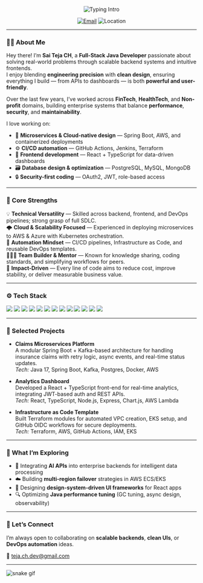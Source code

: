 <!-- PROFILE HEADER -->
<p align="center">
  <img src="https://readme-typing-svg.herokuapp.com?size=28&duration=3000&pause=800&center=true&vCenter=true&width=800&lines=Hi%2C+I'm+Sai+Teja+CH+%F0%9F%91%8B;Full-Stack+Java+Developer;Building+Cloud-Native+Applications;Automating+CI%2FCD+Workflows+with+DevOps+Best+Practices" alt="Typing Intro" />
</p>

<p align="center">
  <a href="mailto:teja.ch.dev@gmail.com"><img alt="Email" src="https://img.shields.io/badge/Email-Contact-blue?style=for-the-badge&logo=gmail"></a>
  <!--<a href="https://www.linkedin.com/in/" target="_blank"><img alt="LinkedIn" src="https://img.shields.io/badge/LinkedIn-Connect-0A66C2?style=for-the-badge&logo=linkedin"></a>-->
  <img alt="Location" src="https://img.shields.io/badge/Location-Raleigh%2C%20NC-4CAF50?style=for-the-badge&logo=google-maps">
</p>

---

### 👨‍💻 About Me  

Hey there! I’m **Sai Teja CH**, a **Full-Stack Java Developer** passionate about solving real-world problems through scalable backend systems and intuitive frontends.  
I enjoy blending **engineering precision** with **clean design**, ensuring everything I build — from APIs to dashboards — is both **powerful and user-friendly**.

Over the last few years, I’ve worked across **FinTech**, **HealthTech**, and **Non-profit** domains, building enterprise systems that balance **performance**, **security**, and **maintainability**.  

I love working on:
- 🧠 **Microservices & Cloud-native design** — Spring Boot, AWS, and containerized deployments  
- ⚙️ **CI/CD automation** — GitHub Actions, Jenkins, Terraform  
- 🧩 **Frontend development** — React + TypeScript for data-driven dashboards  
- 🗃️ **Database design & optimization** — PostgreSQL, MySQL, MongoDB  
- 🔒 **Security-first coding** — OAuth2, JWT, role-based access  

---

### 🚀 Core Strengths  

💡 **Technical Versatility** — Skilled across backend, frontend, and DevOps pipelines; strong grasp of full SDLC.  
🌩️ **Cloud & Scalability Focused** — Experienced in deploying microservices to AWS & Azure with Kubernetes orchestration.  
🧰 **Automation Mindset** — CI/CD pipelines, Infrastructure as Code, and reusable DevOps templates.  
🧑‍🤝‍🧑 **Team Builder & Mentor** — Known for knowledge sharing, coding standards, and simplifying workflows for peers.  
🎯 **Impact-Driven** — Every line of code aims to reduce cost, improve stability, or deliver measurable business value.

---

### ⚙️ Tech Stack  

<p align="left">
  <img src="https://img.shields.io/badge/Java-11%2F17-E34F26?logo=openjdk&logoColor=white" />
  <img src="https://img.shields.io/badge/Spring%20Boot-6DB33F?logo=springboot&logoColor=white" />
  <img src="https://img.shields.io/badge/React-20232A?logo=react&logoColor=61DAFB" />
  <img src="https://img.shields.io/badge/Angular-DD0031?logo=angular&logoColor=white" />
  <img src="https://img.shields.io/badge/AWS-232F3E?logo=amazonaws&logoColor=white" />
  <img src="https://img.shields.io/badge/Azure-0078D4?logo=microsoftazure&logoColor=white" />
  <img src="https://img.shields.io/badge/Terraform-7B42BC?logo=terraform&logoColor=white" />
  <img src="https://img.shields.io/badge/Docker-2496ED?logo=docker&logoColor=white" />
  <img src="https://img.shields.io/badge/Kubernetes-326CE5?logo=kubernetes&logoColor=white" />
  <img src="https://img.shields.io/badge/PostgreSQL-4169E1?logo=postgresql&logoColor=white" />
  <img src="https://img.shields.io/badge/MySQL-4479A1?logo=mysql&logoColor=white" />
  <img src="https://img.shields.io/badge/MongoDB-47A248?logo=mongodb&logoColor=white" />
  <img src="https://img.shields.io/badge/GitHub%20Actions-2088FF?logo=githubactions&logoColor=white" />
</p>

---

### 🧩 Selected Projects  

- **Claims Microservices Platform**  
  A modular Spring Boot + Kafka-based architecture for handling insurance claims with retry logic, async events, and real-time status updates.  
  _Tech:_ Java 17, Spring Boot, Kafka, Postgres, Docker, AWS  

- **Analytics Dashboard**  
  Developed a React + TypeScript front-end for real-time analytics, integrating JWT-based auth and REST APIs.  
  _Tech:_ React, TypeScript, Node.js, Express, Chart.js, AWS Lambda  

- **Infrastructure as Code Template**  
  Built Terraform modules for automated VPC creation, EKS setup, and GitHub OIDC workflows for secure deployments.  
  _Tech:_ Terraform, AWS, GitHub Actions, IAM, EKS  

---

### 🧠 What I’m Exploring  

- 🤖 Integrating **AI APIs** into enterprise backends for intelligent data processing  
- ☁️ Building **multi-region failover** strategies in AWS ECS/EKS  
- 🧩 Designing **design-system-driven UI frameworks** for React apps  
- 🔍 Optimizing **Java performance tuning** (GC tuning, async design, observability)  

---

### 💬 Let’s Connect  

I’m always open to collaborating on **scalable backends**, **clean UIs**, or **DevOps automation** ideas.  

📧 [teja.ch.dev@gmail.com](mailto:teja.ch.dev@gmail.com)  
<!--🔗 [LinkedIn](https://www.linkedin.com/in/)  -->

---

<!-- Optional contribution snake animation -->

![snake gif](https://github.com/SaiTeja-CH-Dev/SaiTeja-CH-Dev/blob/output/github-contribution-grid-snake.svg)

